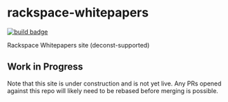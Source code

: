 # rackspace-whitepapers
[![build badge](https://build.developer.rackspace.com/rackerlabs/rackspace-whitepapers/badge?branch=master)](https://build.developer.rackspace.com/rackerlabs/rackspace-whitepapers)

Rackspace Whitepapers site (deconst-supported)

## Work in Progress

Note that this site is under construction and is not yet live. Any PRs opened
against this repo will likely need to be rebased before merging is possible.
